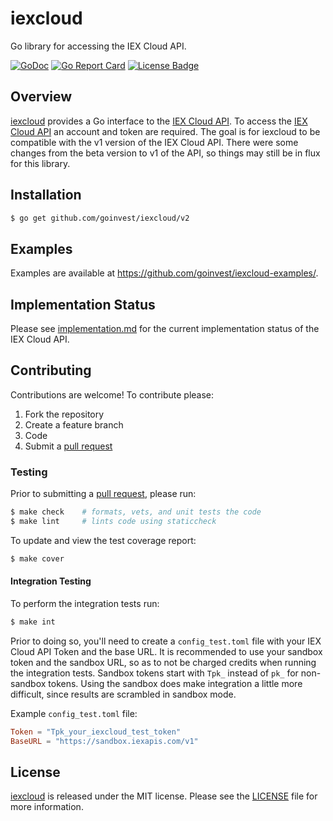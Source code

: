 # iexcloud

Go library for accessing the IEX Cloud API.

[![GoDoc][godoc badge]][godoc link]
[![Go Report Card][report badge]][report card]
[![License Badge][license badge]][LICENSE]

## Overview

[iexcloud][] provides a Go interface to the [IEX Cloud API][iexcloudio]. To
access the [IEX Cloud API][iexcloudio] an account and token are required. The
goal is for iexcloud to be compatible with the v1 version of the IEX Cloud API.
There were some changes from the beta version to v1 of the API, so things may
still be in flux for this library.

## Installation

```bash
$ go get github.com/goinvest/iexcloud/v2
```

## Examples

Examples are available at <https://github.com/goinvest/iexcloud-examples/>.

## Implementation Status

Please see [implementation.md][implementation] for the current implementation
status of the IEX Cloud API.

## Contributing

Contributions are welcome! To contribute please:

1. Fork the repository
2. Create a feature branch
3. Code
4. Submit a [pull request][]

### Testing

Prior to submitting a [pull request][], please run:

```bash
$ make check    # formats, vets, and unit tests the code
$ make lint     # lints code using staticcheck
```

To update and view the test coverage report:

```bash
$ make cover
```

#### Integration Testing

To perform the integration tests run:

```bash
$ make int
```

Prior to doing so, you'll need to create a `config_test.toml` file with your IEX
Cloud API Token and the base URL. It is recommended to use your sandbox token
and the sandbox URL, so as to not be charged credits when running the
integration tests. Sandbox tokens start with `Tpk_` instead of `pk_` for
non-sandbox tokens. Using the sandbox does make integration a little more
difficult, since results are scrambled in sandbox mode.

Example `config_test.toml` file:

```toml
Token = "Tpk_your_iexcloud_test_token"
BaseURL = "https://sandbox.iexapis.com/v1"
```

## License

[iexcloud][] is released under the MIT license. Please see the
[LICENSE][] file for more information.

[iexcloudio]: https://iexcloud.io
[iexcloud]: https://github.com/goinvest/iexcloud
[godoc badge]: https://godoc.org/github.com/goinvest/iexcloud?status.svg
[godoc link]: https://godoc.org/github.com/goinvest/iexcloud
[implementation]: https://github.com/goinvest/iexcloud/blob/master/implementation.md
[LICENSE]: https://github.com/goinvest/iexcloud/blob/master/LICENSE
[license badge]: https://img.shields.io/badge/license-MIT-blue.svg
[pull request]: https://help.github.com/articles/using-pull-requests
[report badge]: https://goreportcard.com/badge/github.com/goinvest/iexcloud
[report card]: https://goreportcard.com/report/github.com/goinvest/iexcloud
